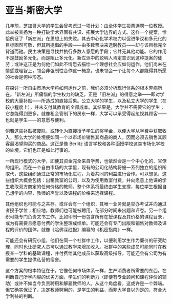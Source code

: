 # 亚当·斯密大学

几年前，芝加哥大学的学生会曾考虑过一项计划：由全体学生投票选聘一位教授。此举被宣扬为一种打破学术界固有共识、拓展大学边界的方式。这样一个提案，恰恰例证了「新左派」在思想上的失败。其去中心化学术权力以促进争议和多元化的目标固然可敬，但其所提倡的手段——由多数票决来选聘教员——却与该目标完全背道而驰。民主决策是寻找并执行多数人意愿的手段；它并无其他功能。它的作用不是鼓励多元化，而是阻止多元化。新左派中的聪明人肯定意识到这种提案的徒劳；或许这正是为何他们如此不情愿去描绘一个理想社会应如何运作。他们尚未在情感或理智上，领会非强制性合作这一概念，也未领会一个让每个人都能得其所愿的社会是何种形态。

在探讨一所自由市场大学将如何运作之前，我们必须分析现行体系的根本弊病所在。「新左派」所痛惜的学生权力的缺乏，正是「旧左派」的得意之举——即对学校的大量补贴——所造成的直接后果。公立大学的学生，以及私立大学的学生（在较小程度上），并未支付其教育的全部成本。其结果是，大学并不需要它的学生；它总能得到更多。就像租金管制下的房东一样，大学可以承受得起忽视其顾客——也就是学生——的意愿与便利。

倘若这些补贴被废除，或转化为直接授予学生的奖学金，以便大学从学费中获取收入，那么大学的处境便如同一个以市场价销售其商品的商人，因而必须去销售其顾客最渴望购买的商品。这正是像 Berlitz 语言学校和各种函授学校这类市场化学校的处境，它们也正是如此行事的。

一所现行模式的大学，即便其资金完全来自学费，也依然会是一个中心化的、官僚的组织。而在一个自由市场的大学里，现有的公司化结构将被一系列独立的组织所取代，这些组织通过正常的市场化进程，为着共同的利益进行合作。可以想见，这些组织大概会包括：出租教室的公司，以及为使用教室付费，并向愿意上他课的学生收取双方商定的任何价格的教师。整个体系将最终由学生支撑，每位学生根据自己想学的内容、教师的声誉以及课程的价格来选择课程。

其他组织也可能与之共存。或许会有一个组织，其唯一业务就是举办考试并向通过者授予学位；相应地，教师们也可能被聘用，花部分时间来出题和评卷。另一个组织可能专门负责文书工作，比如印制一份包含所有在授课程及其价格的课程目录，或为有需要且愿意付费的学生整理成绩单。可能还会有专门出版和销售对教师及课程的评价的团体，就像《哈佛深红报》编纂的《机密指南》一样。

可能还会有研究小组，他们在同一个社群中工作，以便利用学生作为廉价的研究助理，同时也让研究人员可以通过教学来增加收入。社群中的某些成员可能同时在教授某一学科的基础课程，并付费给其他成员以获取高级指导。可能还会有公司为有需要的学生提供私营的宿舍。

这个方案的根本特征在于，它像任何市场体系一样，生产消费者所需要的东西。在判断自己所学内容的优劣方面，学生们的判断力（即便有专业顾问和课程评价的辅助）或许不如当今负责聘用和解雇教师的人。从这个角度看，这或许是一个弊端。但它确实保证了，决定教师聘用的，是学生的利益，而非大学自以为是的、符合大学利益的判断。
